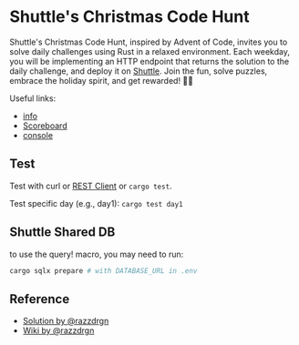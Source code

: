# Shuttle's Christmas Code Hunt

Shuttle's Christmas Code Hunt, inspired by Advent of Code, invites you to solve daily challenges using Rust in a relaxed environment. Each weekday, you will be implementing an HTTP endpoint that returns the solution to the daily challenge, and deploy it on [Shuttle](https://www.shuttle.rs/). Join the fun, solve puzzles, embrace the holiday spirit, and get rewarded! 🎄🚀

Useful links:

- [info](https://www.shuttle.rs/cch)
- [Scoreboard](https://www.shuttle.rs/cch#scoreboard)
- [console](https://console.shuttle.rs/cch)

## Test

Test with curl or [REST Client](https://marketplace.visualstudio.com/items?itemName=humao.rest-client) or `cargo test`.

Test specific day (e.g., day1):
`cargo test day1`

## Shuttle Shared DB

to use the query! macro, you may need to run:

```sh
cargo sqlx prepare # with DATABASE_URL in .env
```

## Reference

- [Solution by @razzdrgn]([https://github.com/razzdrgn/shuttle-cch23)
- [Wiki by @razzdrgn](https://github.com/razzdrgn/shuttle-cch23/wiki)
